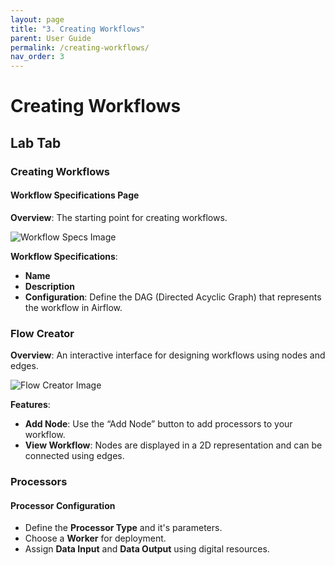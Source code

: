 ```yaml
---
layout: page
title: "3. Creating Workflows"
parent: User Guide
permalink: /creating-workflows/
nav_order: 3
---
```


# Creating Workflows

## Lab Tab

### Creating Workflows

#### Workflow Specifications Page

**Overview**: The starting point for creating workflows.

![Workflow Specs Image](workflowspecs.png)

**Workflow Specifications**:
- **Name**  
- **Description**  
- **Configuration**: Define the DAG (Directed Acyclic Graph) that represents the workflow in Airflow.

### Flow Creator

**Overview**: An interactive interface for designing workflows using nodes and edges.

![Flow Creator Image](flowCreator.png)

**Features**:
- **Add Node**: Use the “Add Node” button to add processors to your workflow.
- **View Workflow**: Nodes are displayed in a 2D representation and can be connected using edges.

### Processors

#### Processor Configuration

- Define the **Processor Type** and it's parameters.
- Choose a **Worker** for deployment.
- Assign **Data Input** and **Data Output** using digital resources.